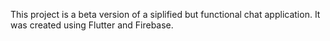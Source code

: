 This project is a beta version of a siplified but functional chat application. It was created using Flutter and Firebase.
